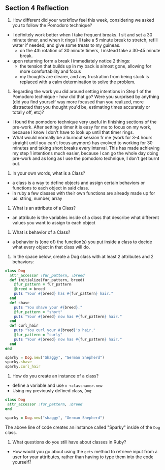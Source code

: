 ## Section 4 Reflection

1. How different did your workflow feel this week, considering we asked you to follow the Pomodoro technique?
- I definitely work better when I take frequent breaks. I sit and set a 30 minute timer, and when it rings I'll take a 5 minute break to stretch, refill water if needed, and give some treats to my guineas.
  - on the 4th rotation of 30 minute timers, I instead take a 30-45 minute break.
- upon returning form a break I immediately notice 2 things:
  - the tension that builds up in my back is almost gone, allowing for more comfortability and focus
  - my thoughts are clearer, and any frustration from being stuck is replaced with a calm determination to solve the problem.

1. Regarding the work you did around setting intentions in Step 1 of the Pomodoro technique - how did that go? Were you surprised by anything (did you find yourself way more focused than you realized, more distracted that you thought you'd be, estimating times accurately or totally off, etc)?
- I found the pomodoro technique very useful in finishing sections of the pre-work. After setting a timer it is easy for me to focus on my work, because I know I don't have to look up until that timer rings.
- What would normally be a burnout session fr me (work for 3-4 hours straight until you can't focus anymore) has evolved to working for 30 minutes and taking short breaks every interval. This has made achieving my step 1 intentions much easier, because I can go the whole day doing pre-work and as long as I use the pomodoro technique, I don't get burnt out.

1. In your own words, what is a Class?
- a class is a way to define objects and assign certain behaviors or functions to each object in said class.
- in ruby a few classes with their own functions are already made up for us: string, number, array
1. What is an attribute of a Class?
- an attribute is the variables inside of a class that describe what different values you want to assign to each object
1. What is behavior of a Class?
- a behavior is (one of) the function(s) you put inside a class to decide what every object in that class will do.
1. In the space below, create a Dog class with at least 2 attributes and 2 behaviors:

```rb
class Dog
  attr_accessor :fur_pattern, :breed
  def initialize(fur_pattern, breed)
    @fur_pattern = fur_pattern
    @breed = breed
    puts "Your #{breed} has #{fur_pattern} hair."
  end
  def shave
    puts "You shave your #{breed}."
    @fur_pattern = "short"
    puts "Your #{breed} now has #{fur_pattern} hair."
  end
  def curl_hair
    puts "You curl your #{breed}'s hair."
    @fur_pattern = "curly"
    puts "Your #{breed} now has #{fur_pattern} hair."
  end
end

sparky = Dog.new("Shaggy", "German Shepherd")
sparky.shave
sparky.curl_hair
```

1. How do you create an instance of a class?
- define a variable and use `= <classname>.new`
- Using my previously defined class, `Dog`:
```rb
class Dog
 attr_accessor :fur_pattern, :breed
end

sparky = Dog.new("shaggy", "German Shepherd")
```
The above line of code creates an instance called "Sparky" inside of the `Dog` class.

1. What questions do you still have about classes in Ruby?
- How would you go about using the `gets` method to retrieve input from a user for your attributes, rather than having to type them into the code yourself?
